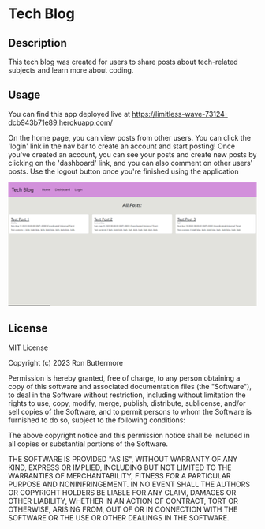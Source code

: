 # Tech Blog

## Description
This tech blog was created for users to share posts about tech-related subjects and learn more about coding. 

## Usage
You can find this app deployed live at https://limitless-wave-73124-dcb943b71e89.herokuapp.com/

On the home page, you can view posts from other users. You can click the 'login' link in the nav bar to create an account and start posting! Once you've created an account, you can see your posts and create new posts by clicking on the 'dashboard' link, and you can also comment on other users' posts. Use the logout button once you're finished using the application

![This image is a screenshot of the tech blog application.](capture.PNG)


## License
MIT License

Copyright (c) 2023 Ron Buttermore

Permission is hereby granted, free of charge, to any person obtaining a copy
of this software and associated documentation files (the "Software"), to deal
in the Software without restriction, including without limitation the rights
to use, copy, modify, merge, publish, distribute, sublicense, and/or sell
copies of the Software, and to permit persons to whom the Software is
furnished to do so, subject to the following conditions:

The above copyright notice and this permission notice shall be included in all
copies or substantial portions of the Software.

THE SOFTWARE IS PROVIDED "AS IS", WITHOUT WARRANTY OF ANY KIND, EXPRESS OR
IMPLIED, INCLUDING BUT NOT LIMITED TO THE WARRANTIES OF MERCHANTABILITY,
FITNESS FOR A PARTICULAR PURPOSE AND NONINFRINGEMENT. IN NO EVENT SHALL THE
AUTHORS OR COPYRIGHT HOLDERS BE LIABLE FOR ANY CLAIM, DAMAGES OR OTHER
LIABILITY, WHETHER IN AN ACTION OF CONTRACT, TORT OR OTHERWISE, ARISING FROM,
OUT OF OR IN CONNECTION WITH THE SOFTWARE OR THE USE OR OTHER DEALINGS IN THE
SOFTWARE.

